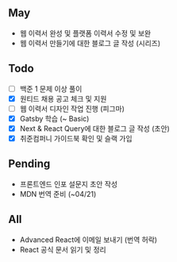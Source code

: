 ## May
- 웹 이력서 완성 및 플랫폼 이력서 수정 및 보완
- 웹 이력서 만들기에 대한 블로그 글 작성 (시리즈)

## Todo
- [ ] 백준 1 문제 이상 풀이
- [x] 원티드 채용 공고 체크 및 지원
- [ ] 웹 이력서 디자인 작업 진행 (피그마) 
- [x] Gatsby 학습 (~ Basic)
- [x] Next & React Query에 대한 블로그 글 작성 (초안)
- [x] 취준컴퍼니 가이드북 확인 및 슬랙 가입

## Pending
- 프론트엔드 인포 설문지 초안 작성
- MDN 번역 준비 (~04/21)

## All
- Advanced React에 이메일 보내기 (번역 허락)
-  React 공식 문서 읽기 및 정리

